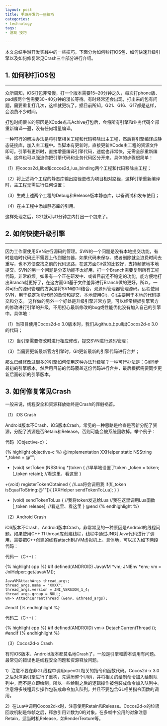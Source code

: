 ```yaml
---
layout: post
title: 手游开发的一些技巧
categories:
- technology
tags:
- 游戏 技巧

---
```


本文总结手游开发实践中的一些技巧，下面分为如何秒打iOS包、如何快速升级引擎以及如何修复常见Crash三个部分进行介绍。
## 1. 如何秒打iOS包
---

众所周知，iOS打包非常慢，打一个版本需要15~20分钟之久，每次打phone版、pad版两个包需要30~40分钟的漫长等待。有时经常还会出现，打出来的包有问题，需要重复打几次，这样就更坑了。据目前所知，G21、G16、G17都是这样，会浪费不少时间。

打包时间很长的原因是XCode点击Achive打包后，会将所有引擎和业务代码全部重新编译一遍，没有任何增量编译。

一种可行的解决办法是将引擎相关工程和代码移除出主工程，然后将引擎编译成静态链接库，加入主工程中。当脚本有更新时，直接更新XCode主工程的资源文件即可。引擎有更新时，直接增量编译引擎代码，速度也非常快，无需全部重新编译。这样也可以强迫你把引擎代码和业务代码区分开来。具体的步骤很简单！

（1）将cocos2d_libs和cocos2d_lua_binding两个工程和代码移除主工程；

（2）将上述两个工程的静态库输出路径更改为项目相对路径，这样引擎重新编译时，主工程无需进行任何设置；

（3）生成上述两个工程的Debug和Release版本静态库，以备调试和发布使用；

（4）在主工程中添加静态库的引用。

这样处理之后，G21就可以1分钟之内打出一个包来了。

## 2. 如何快捷升级引擎
---

因为工作室使用SVN进行源码的管理。SVN的一个问题是没有本地提交功能，有时是临时代码还不需要上传到服务器，如果代码未保存、或者删除就会浪费时间去重写，也不方便查找之前的代码思路，在这方面Git做的比较好，支持频繁地本地提交。SVN的另一个问题是分支功能不太好用，打一个Branch需要复制所有工程代码，非常麻烦。如果有一个正在研发中、或者目前还不稳定的功能，能方便地打出Branch就更好了，在这方面Git基于文件差异进行Branch做的更好。所以，一种可行的源码管理的方案是将SVN和Git结合，双源码管理器管理源码。远程使用SVN，用于稳定功能代码的备份和提交，本地使用Git，Git主要用于本地的代码提交和分支。
这样做的另外一个好处是升级引擎非常方便，可以经常根据引擎官方的修改进行引擎的升级，不用担心最新修改的bug或性能优化没有加入自己的引擎中。具体地：

（1）当项目使用Cocos2d-x 3.0版本时，我们从github上pull出Cocos2d-x 3.0的代码；

（2）当引擎需要修改时进行相应修改，提交SVN进行源码管理；

（3）当需要更新最新官方引擎时，Git更新最新的引擎代码进行合并；

那么已经修改过很多的引擎如何使用这种办法升级呢？一种可行办法是：Git同步最初的引擎版本，然后用目前的代码覆盖这份代码进行合并，最后根据需要同步更新后面较新的引擎版本。

## 3. 如何修复常见Crash

一般来说，线程安全和资源释放始终是Crash的罪魁祸首。

（1）iOS Crash

Android版本不Crash、iOS版本Crash，常见的一种思路是检查是否新分配了资源，分配了资源是否Retain和Release，否则可能会被系统回收掉。举个例子：

代码（Objective-c）：

{% highlight objective-c %}
@implementation XXHelper
static NSString *_token = @"";

+ (void) setToken:(NSString *)token { //早早地设置了token
    _token = token;
    [_token retain]; //看这里、看这里
}

+(void) registerTokenObtained { //Lua将会调用我
    if(![_token isEqualToString:@""]){
            [XXHelper sendTokenToLua];
    }
}

+ (void) sendTokenToLua { //我将token发送给Lua
    //我在这里调用Lua函数
    [_token release]; //看这里、看这里
}
@end
{% endhighlight %}

（2）Android Crash

iOS版本不Crash、Android版本Crash，非常常见的一种原因是Android的线程问题。如果使用C++ 11 thread库创建线程，线程中通过JNI对Java代码进行了调用，需要把C++创建的线程attach到JVM虚拟机上。具体地，可以加入如下两段代码：

代码一（C++）：

{% highlight cpp %}
 #if defined(ANDROID)
    JavaVM *vm; 
    JNIEnv *env; 
    vm = JniHelper::getJavaVM();

    JavaVMAttachArgs thread_args;
    thread_args.name = "XXXX"; 
    thread_args.version = JNI_VERSION_1_4; 
    thread_args.group = NULL;
    vm-> AttachCurrentThread (&env, &thread_args); 
 #endif
 {% endhighlight %}

代码二（C++）：

{% highlight cpp %}
 #if defined(ANDROID)
     vm-> DetachCurrentThread (); 
 #endif
 {% endhighlight %}

（3）Cocos2d-x Crash

有时iOS版本、Android版本都莫名地Crash了，一般是引擎和脚本调用有问题。最常见的错误也是线程安全问题和资源释放问题。

1）注意不要在非GL线程中调用openGL相关的指令和函数代码。Cocos2d-x 3.0之后对渲染引擎进行了重构，先遍历整个UI树，并将相关的绘制命令加入绘制队列中，而不是立即绘制。所以一些绘制之后的逻辑操作被包装成命令加入队列中。注意将多线程异步操作包装成命令加入队列，并且不要包含GL相关指令函数的调用。

2）在Lua中调用Cocos2d-x时，注意使用Retain和Release。Cocos2d-x的垃圾回收机制是每帧之后，释放引用计数为0的对象。在多帧中公用的对象注意Retain，适当时机Release，如RenderTexture等。
